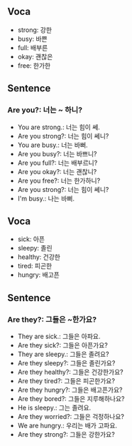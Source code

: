 ## Voca
- strong: 강한
- busy: 바쁜 
- full: 배부른
- okay: 괜찮은
- free: 한가한

## Sentence
### Are you?: 너는 ~ 하니?
- You are strong.: 너는 힘이 쎄.
- Are you strong?: 너는 힘이 쎄니?
- You are busy.: 너는 바뻐.
- Are you busy?: 너는 바쁘니?
- Are you full?: 너는 배부르니?
- Are you okay?: 너는 괜찮니?
- Are you free?: 너는 한가하니?
- Are you strong?: 너는 힘이 쎄니?
- I'm busy.: 나는 바뻐.

## Voca
- sick: 아픈
- sleepy: 졸린
- healthy: 건강한
- tired: 피곤한
- hungry: 배고픈

## Sentence
### Are they?: 그들은 ~한가요? 
- They are sick.: 그들은 아파요.
- Are they sick?: 그들은 아픈가요?
- They are sleepy.: 그들은 졸려요?
- Are they sleepy?: 그들은 졸린가요?
- Are they healthy?: 그들은 건강한가요?
- Are they tired?: 그들은 피곤한가요?
- Are they hungry?: 그들은 배고픈가요?
- Are they bored?: 그들은 지루해하나요?
- He is sleepy.: 그는 졸려요.
- Are they worried?: 그들은 걱정하나요?
- We are hungry.: 우리는 배가 고파요.
- Are they strong?: 그들은 강한가요?